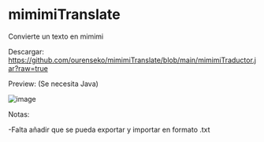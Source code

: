 # mimimiTranslate
Convierte un texto en mimimi


Descargar: https://github.com/ourenseko/mimimiTranslate/blob/main/mimimiTraductor.jar?raw=true



Preview: (Se necesita Java)

![image](https://user-images.githubusercontent.com/25538565/156266417-823ef039-dc0f-4bbb-952f-81c892033019.png)



Notas:

-Falta añadir que se pueda exportar y importar en formato .txt
